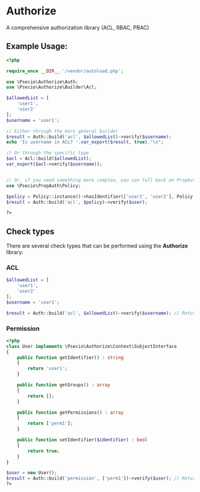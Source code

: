 # Authorize

A comprehensive authorization library (ACL, RBAC, PBAC)


## Example Usage:

```php
<?php

require_once __DIR__.'/vendor/autoload.php';

use \Psecio\Authorize\Auth;
use \Psecio\Authorize\Builder\Acl;

$allowedList = [
    'user1',
    'user2'
];
$username = 'user1';

// Either through the more general builder
$result = Auth::build('acl', $allowedList)->verify($username);
echo 'Is username in ACL? '.var_export($result, true)."\n";

// Or through the specific type
$acl = Acl::build($allowedList);
var_export($acl->verify($username));


// Or, if you need something more complex, you can fall back on PropAuth
use \Psecio\PropAuth\Policy;

$policy = Policy::instance()->hasIdentifier(['user1', 'user2'], Policy::ANY);
$result = Auth::build('acl', $policy)->verify($user);

?>
```

## Check types

There are several check types that can be performed using the **Authorize** library:

### ACL

```php
$allowedList = [
    'user1',
    'user2'
];
$username = 'user1';

$result = Auth::build('acl', $allowedList)->verify($username); // Returns true
```

### Permission

```php
<?php
class User implements \Psecio\Authorize\Context\SubjectInterface
{
    public function getIdentifier() : string
    {
        return 'user1';
    }

    public function getGroups() : array
    {
        return [];
    }

    public function getPermissions() : array
    {
        return ['perm1'];
    }

    public function setIdentifier($identifier) : bool
    {
        return true;
    }
}

$user = new User();
$result = Auth::build('permission', ['perm1'])->verify($user); // Returns true
?>
```